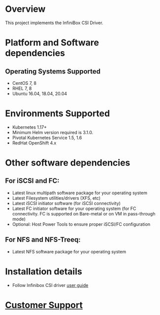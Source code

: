 # Overview
  
  This project implements the InfiniBox CSI Driver.

# Platform and Software dependencies

## Operating Systems Supported
  - CentOS 7, 8
  - RHEL 7, 8
  - Ubuntu 16.04, 18.04, 20.04
      
# Environments Supported
  - Kubernetes 1.17+
  - Minimum Helm version required is 3.1.0.
  - Pivotal Kubernetes Service 1.5, 1.6
  - RedHat OpenShift 4.x

# Other software dependencies

## For iSCSI and FC:
  - Latest linux multipath software package for your operating system
  - Latest Filesystem utilities/drivers (XFS, etc)
  - Latest iSCSI initiator software (for iSCSI connectivity)
  - Latest FC initiator software for your operating system (for FC connectivity. FC is supported on Bare-metal or on VM in pass-through mode)
  - Optional: Host Power Tools to ensure proper iSCSI/FC configuration

## For NFS and NFS-Treeq: 
  - Latest NFS software package for your operating system
 

# Installation details
   - Follow Infinibox CSI driver [user guide](https://support.infinidat.com/hc/en-us/articles/360000633265)

# [Customer Support](https://support.infinidat.com/hc/en-us) 
